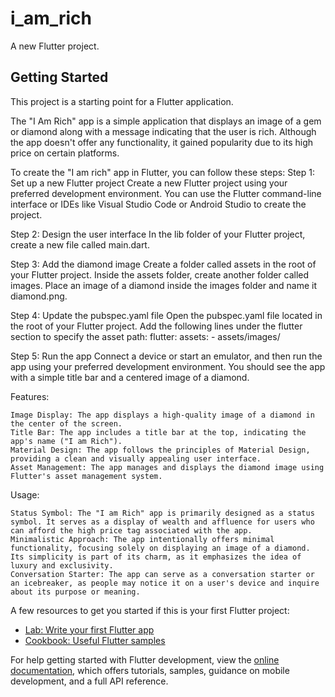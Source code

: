 # i_am_rich

A new Flutter project.

## Getting Started

This project is a starting point for a Flutter application.

The "I Am Rich" app is a simple application that displays an image of a gem or diamond along with a message indicating that the user is rich. Although the app doesn't offer any functionality, it gained popularity due to its high price on certain platforms.

To create the "I am rich" app in Flutter, you can follow these steps:
Step 1: Set up a new Flutter project
Create a new Flutter project using your preferred development environment. You can use the Flutter command-line interface or IDEs like Visual Studio Code or Android Studio to create the project.

Step 2: Design the user interface
In the lib folder of your Flutter project, create a new file called main.dart. 

Step 3: Add the diamond image
Create a folder called assets in the root of your Flutter project. Inside the assets folder, create another folder called images. Place an image of a diamond inside the images folder and name it diamond.png.

Step 4: Update the pubspec.yaml file
Open the pubspec.yaml file located in the root of your Flutter project. Add the following lines under the flutter section to specify the asset path:
flutter:
  assets:
    - assets/images/

Step 5: Run the app
Connect a device or start an emulator, and then run the app using your preferred development environment. You should see the app with a simple title bar and a centered image of a diamond.

Features:

    Image Display: The app displays a high-quality image of a diamond in the center of the screen.
    Title Bar: The app includes a title bar at the top, indicating the app's name ("I am Rich").
    Material Design: The app follows the principles of Material Design, providing a clean and visually appealing user interface.
    Asset Management: The app manages and displays the diamond image using Flutter's asset management system.

Usage:

    Status Symbol: The "I am Rich" app is primarily designed as a status symbol. It serves as a display of wealth and affluence for users who can afford the high price tag associated with the app.
    Minimalistic Approach: The app intentionally offers minimal functionality, focusing solely on displaying an image of a diamond. Its simplicity is part of its charm, as it emphasizes the idea of luxury and exclusivity.
    Conversation Starter: The app can serve as a conversation starter or an icebreaker, as people may notice it on a user's device and inquire about its purpose or meaning.
    
A few resources to get you started if this is your first Flutter project:

- [Lab: Write your first Flutter app](https://docs.flutter.dev/get-started/codelab)
- [Cookbook: Useful Flutter samples](https://docs.flutter.dev/cookbook)

For help getting started with Flutter development, view the
[online documentation](https://docs.flutter.dev/), which offers tutorials,
samples, guidance on mobile development, and a full API reference.
